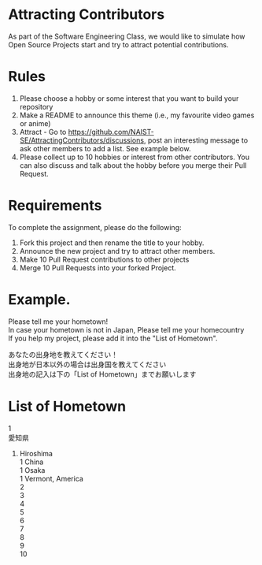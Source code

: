 # Attracting Contributors
As part of the Software Engineering Class, we would like to simulate how Open Source Projects start and try to attract potential contributions.

# Rules

1. Please choose a hobby or some interest that you want to build your repository
2. Make a README to announce this theme (i.e., my favourite video games or anime)
3. Attract - Go to https://github.com/NAIST-SE/AttractingContributors/discussions, post an interesting message to ask other members to add a list. See example below.
4. Please collect up to 10 hobbies or interest from other contributors. You can also discuss and talk about the hobby before you merge their Pull Request.

# Requirements
To complete the assignment, please do the following:
1. Fork this project and then rename the title to your hobby. 
2. Announce the new project and try to attract other members.
3. Make 10 Pull Request contributions to other projects
4. Merge 10 Pull Requests into your forked Project.

# Example. 

Please tell me your hometown!</br>
In case your hometown is not in Japan, Please tell me your homecountry</br>
If you help my project, please add it into the "List of Hometown".</br>

あなたの出身地を教えてください！</br>
出身地が日本以外の場合は出身国を教えてください</br>
出身地の記入は下の「List of Hometown」までお願いします</br>

# List of Hometown
1</br> 愛知県
1. Hiroshima</br>
1 China</br>
1 Osaka</br>
1 Vermont, America</br>
2</br>
3</br>
4</br>
5</br>
6</br>
7</br>
8</br>
9</br>
10</br>
